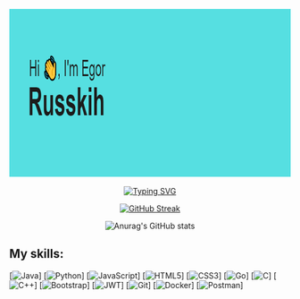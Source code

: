<img src="https://github.com/EgorRuss/EgorRuss/blob/main/header.png" height="300"/></h1>
<div align="center">

  [![Typing SVG](https://readme-typing-svg.herokuapp.com?font=Fira+Code&pause=1000&center=true&width=435&lines=Backend+developer)](https://git.io/typing-svg)
 
  [![GitHub Streak](https://streak-stats.demolab.com?user=EgorRuss&theme=dark&locale=ru&date_format=M%20j%5B%2C%20Y%5D)](https://git.io/streak-stats)

  ![Anurag's GitHub stats](https://github-readme-stats.vercel.app/api?username=egorruss&theme=dark&show_icons=true)

</div>  
<h2 align="left">My skills:</h2>

[![Java](https://img.shields.io/badge/java-%23ED8B00.svg?style=for-the-badge&logo=java&logoColor=white)]
[![Python](https://img.shields.io/badge/python-3670A0?style=for-the-badge&logo=python&logoColor=ffdd54)]
[![JavaScript](https://img.shields.io/badge/javascript-%23323330.svg?style=for-the-badge&logo=javascript&logoColor=%23F7DF1E)]
[![HTML5](https://img.shields.io/badge/html5-%23E34F26.svg?style=for-the-badge&logo=html5&logoColor=white)]
[![CSS3](https://img.shields.io/badge/css3-%231572B6.svg?style=for-the-badge&logo=css3&logoColor=white)]
[![Go](https://img.shields.io/badge/go-%2300ADD8.svg?style=for-the-badge&logo=go&logoColor=white)]
[![C](https://img.shields.io/badge/c-%2300599C.svg?style=for-the-badge&logo=c&logoColor=white)]
[![C++](https://img.shields.io/badge/c++-%2300599C.svg?style=for-the-badge&logo=c%2B%2B&logoColor=white)]
[![Bootstrap](https://img.shields.io/badge/bootstrap-%23563D7C.svg?style=for-the-badge&logo=bootstrap&logoColor=white)]
[![JWT](https://img.shields.io/badge/JWT-black?style=for-the-badge&logo=JSON%20web%20tokens)]
[![Git](https://img.shields.io/badge/git-%23F05033.svg?style=for-the-badge&logo=git&logoColor=white)]
[![Docker](https://img.shields.io/badge/docker-%230db7ed.svg?style=for-the-badge&logo=docker&logoColor=white)]
[![Postman](https://img.shields.io/badge/Postman-FF6C37?style=for-the-badge&logo=postman&logoColor=white)]
